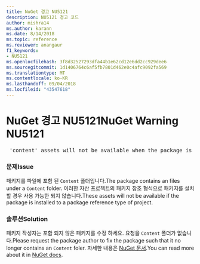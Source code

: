 ```yaml
---
title: NuGet 경고 NU5121
description: NU5121 경고 코드
author: mishra14
ms.author: karann
ms.date: 8/14/2018
ms.topic: reference
ms.reviewer: anangaur
f1_keywords:
- NU5121
ms.openlocfilehash: 3f8d32527293dfa44b1e62cd12e6dd2cc929dee6
ms.sourcegitcommit: 1d1406764c6af5fb7801d462e0c4afc9092fa569
ms.translationtype: MT
ms.contentlocale: ko-KR
ms.lasthandoff: 09/04/2018
ms.locfileid: "43547618"
---
```

# <a name="nuget-warning-nu5121"></a><span data-ttu-id="a71e7-103">NuGet 경고 NU5121</span><span class="sxs-lookup"><span data-stu-id="a71e7-103">NuGet Warning NU5121</span></span>
<pre> 'content' assets will not be available when the package is installed after the migration.</pre>

### <a name="issue"></a><span data-ttu-id="a71e7-104">문제</span><span class="sxs-lookup"><span data-stu-id="a71e7-104">Issue</span></span>

<span data-ttu-id="a71e7-105">패키지를 파일에 포함 된 `Content` 폴더입니다.</span><span class="sxs-lookup"><span data-stu-id="a71e7-105">The package contains an files under a `Content` folder.</span></span> <span data-ttu-id="a71e7-106">이러한 자산 프로젝트의 패키지 참조 형식으로 패키지를 설치할 경우 사용 가능한 되지 않습니다.</span><span class="sxs-lookup"><span data-stu-id="a71e7-106">These assets will not be available if the package is installed to a package reference type of project.</span></span>


### <a name="solution"></a><span data-ttu-id="a71e7-107">솔루션</span><span class="sxs-lookup"><span data-stu-id="a71e7-107">Solution</span></span>

<span data-ttu-id="a71e7-108">패키지 작성자는 포함 되지 않은 패키지를 수정 하세요. 요청을 `Content` 폴더가 없습니다.</span><span class="sxs-lookup"><span data-stu-id="a71e7-108">Please request the package author to fix the package such that it no longer contains an `Content` foler.</span></span> <span data-ttu-id="a71e7-109">자세한 내용은 [NuGet 문서](https://docs.microsoft.com/en-us/nuget/reference/migrate-packages-config-to-package-reference).</span><span class="sxs-lookup"><span data-stu-id="a71e7-109">You can read more about it in [NuGet docs](https://docs.microsoft.com/en-us/nuget/reference/migrate-packages-config-to-package-reference).</span></span>

